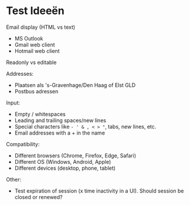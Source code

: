 # Test Ideeën

Email display (HTML vs text)
- MS Outlook
- Gmail web client
- Hotmail web client

Readonly vs editable

Addresses:
- Plaatsen als 's-Gravenhage/Den Haag of Elst GLD
- Postbus adressen

Input:
- Empty / whitespaces
- Leading and trailing spaces/new lines
- Special characters like `- ' & , < > "`, tabs, new lines, etc.
- Email addresses with a + in the name

Compatibility:
- Different browsers (Chrome, Firefox, Edge, Safari)
- Different OS (Windows, Android, Apple)
- Different devices (desktop, phone, tablet)

Other:
- Test expiration of session (x time inactivity in a UI). Should session be closed or renewed?
